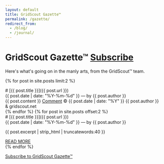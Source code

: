 ```yaml
---
layout: default
title: GridScout Gazette™
permalink: /gazette/
redirect_from:
  - /blog/
  - /journal/
---
```


# GridScout Gazette™ <a class="btn" href="{{ '/feed.xml' | prepend: site.url }}">Subscribe</a>
Here's what's going on in the manly arts, from the GridScout™ team.


{% for post in site.posts limit:2 %}
<div class="post" markdown="1">
# [{{ post.title }}]({{ post.url }})
<div class="post-metadata">{{ post.date | date: "%Y-%m-%d" }} — by {{ post.author }}</div>
{{ post.content }}
<a class="btn" href="https://dissenter.com/discussion/begin?url={{ post.url | prepend: site.url }}">Comment</a>
<span class="post-metadata">
	© {{ post.date | date: "%Y" }} {{ post.author }} &amp; gridscout.net
</span>
</div>
{% endfor %}
{% for post in site.posts offset:2 %}
<div class="post" markdown="1">
# [{{ post.title }}]({{ post.url }})
<div class="post-metadata">{{ post.date | date: "%Y-%m-%d" }} — by {{ post.author }}</div>
<p>
{{ post.excerpt | strip_html | truncatewords:40 }}
</p>
<a class="btn" href="{{ post.url }}">READ MORE</a>
</div>
{% endfor %}

<a class="btn" href="{{ '/feed.xml' | prepend: site.url }}">Subscribe to GridScout Gazette™</a>
